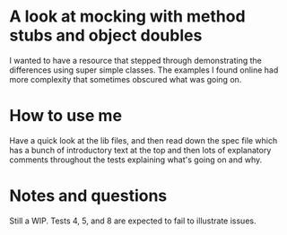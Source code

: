 # A look at mocking with method stubs and object doubles

I wanted to have a resource that stepped through demonstrating the differences using super simple classes. The examples
I found online had more complexity that sometimes obscured what was going on. 

# How to use me

Have a quick look at the lib files, and then read down the spec file which has a bunch of introductory text at the top and then lots of explanatory comments throughout the tests explaining what's going on and why. 

# Notes and questions

Still a WIP. Tests 4, 5, and 8 are expected to fail to illustrate issues. 
